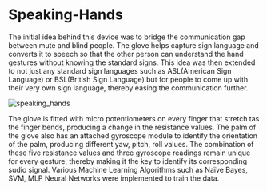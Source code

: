 # Speaking-Hands

The initial idea behind this device was to bridge the communication gap between mute and blind people. The glove helps capture sign language and converts it to speech so that the other person can understand the hand gestures without knowing the standard signs. This idea was then extended to not just any standard sign languages such as ASL(American Sign Language) or BSL(British Sign Language) but for people to come up with their very own sign language, thereby easing the communication further.


![speaking_hands](https://github.com/sag-27/Speaking-Hands/assets/117821445/21e35d55-c939-4c2a-b8bd-4db9850f3071)

The glove is fitted with micro potentiometers on every finger that stretch tas the finger bends, producing a change in the resistance values. The palm of the glove also has an attached gyroscope module to identify the orientation of the palm, producing different yaw, pitch, roll values. The combination of these five resistance values and three gyroscope readings remain unique for every gesture, thereby making it the key to identify its corresponding sudio signal. Various Machine Learning Algorithms such as Naïve Bayes, SVM, MLP Neural Networks were implemented to train the data.
